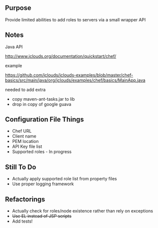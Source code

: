Purpose
-------

Provide limited abilities to add roles to servers via a small wrapper API

Notes
-----

Java API

http://www.jclouds.org/documentation/quickstart/chef/

example

https://github.com/jclouds/jclouds-examples/blob/master/chef-basics/src/main/java/org/jclouds/examples/chef/basics/MainApp.java

needed to add extra

- copy maven-ant-tasks.jar to lib
- drop in copy of google guava

Configuration File Things
-------------------------

* Chef URL
* Client name
* PEM location
* API Key file list
* Supported roles - In progress

Still To Do
-----------

* Actually apply supported role list from property files
* Use proper logging framework

Refactorings
------------

* Actually check for roles/node existence rather than rely on exceptions
* ~~Use EL instead of JSP scripts~~
* Add tests!
